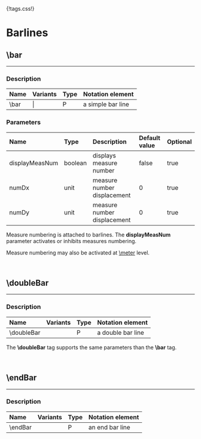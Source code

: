 {!tags.css!}

# Barlines


## \bar

-------

### Description

| Name | Variants | Type | Notation element |
| :----| :--------| :----| :----------------|
| \bar | \| | P | a simple bar line |




### Parameters

| Name        	| Type   | Description    | Default value  | Optional |
| :------------ |:-------| :--------------| :------------- | :--------| 
| displayMeasNum | boolean | displays measure number | false | true |
| numDx | unit | measure number displacement | 0 | true |
| numDy | unit | measure number displacement | 0 | true |

Measure numbering is attached to barlines. The **displayMeasNum** parameter activates or inhibits measures numbering.

Measure numbering may also be activated at [\meter](ClefKeyMeter) level.





<br />


## \doubleBar

-------

### Description

| Name | Variants | Type | Notation element |
| :----| :--------| :----| :----------------|
| \doubleBar |  | P | a double bar line |




The **\doubleBar** tag supports the same parameters than the **\bar** tag.





<br />


## \endBar

-------

### Description

| Name | Variants | Type | Notation element |
| :----| :--------| :----| :----------------|
| \endBar |  | P | an end bar line |







